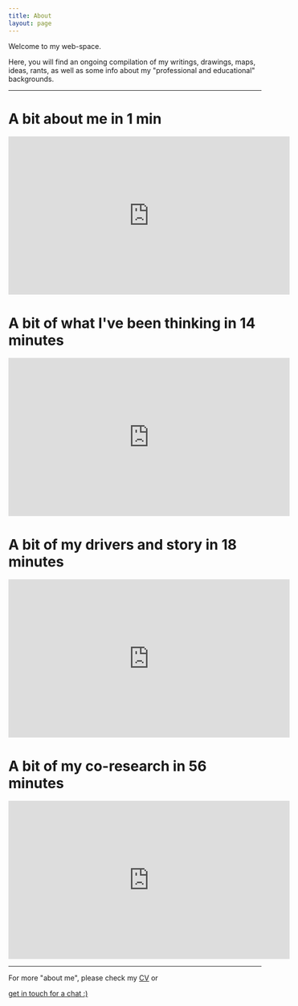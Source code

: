 ```yaml
---
title: About
layout: page
---
```


<p>Welcome to my web-space.</p>
<p>Here, you will find an ongoing compilation of my writings, drawings, maps, ideas, rants, as well as some info about my "professional and educational" backgrounds.</p>

---

<h1>A bit about me in 1 min</h1>

<center><iframe width="560" height="315" src="https://www.youtube.com/embed/VQPnoJa9XnY" frameborder="0" allow="accelerometer; encrypted-media; gyroscope; picture-in-picture" allowfullscreen></iframe></center>

<h1>A bit of what I've been thinking in 14 minutes</h1>

<center><iframe width="560" height="315" src="https://www.youtube.com/embed/H6E3wDJ33lU" frameborder="0" allow="accelerometer; autoplay; encrypted-media; gyroscope; picture-in-picture" allowfullscreen></iframe></center>

<h1>A bit of my drivers and story in 18 minutes</h1>

<center><iframe width="560" height="315" src="https://www.youtube.com/embed/mgK8QFYdbNk" frameborder="0" allow="accelerometer; autoplay; encrypted-media; gyroscope; picture-in-picture" allowfullscreen></iframe></center>

<h1>A bit of my co-research in 56 minutes</h1>
<center><iframe width="560" height="315" src="https://www.youtube.com/embed/P7Ye0pDIVHU" frameborder="0" allow="accelerometer; autoplay; encrypted-media; gyroscope; picture-in-picture" allowfullscreen></iframe></center>


---

For more "about me", please check my [CV](https://embed.kumu.io/d16fa701cc3f07c3d6e0f1ed75915791) or <!-- Calendly link widget begin -->
<link href="https://assets.calendly.com/assets/external/widget.css" rel="stylesheet">
<script src="https://assets.calendly.com/assets/external/widget.js" type="text/javascript"></script>
<a href="" onclick="Calendly.initPopupWidget({url: 'https://calendly.com/danilooliveiravaz/60min'});return false;">get in touch for a chat :)</a>
<!-- Calendly link widget end -->
